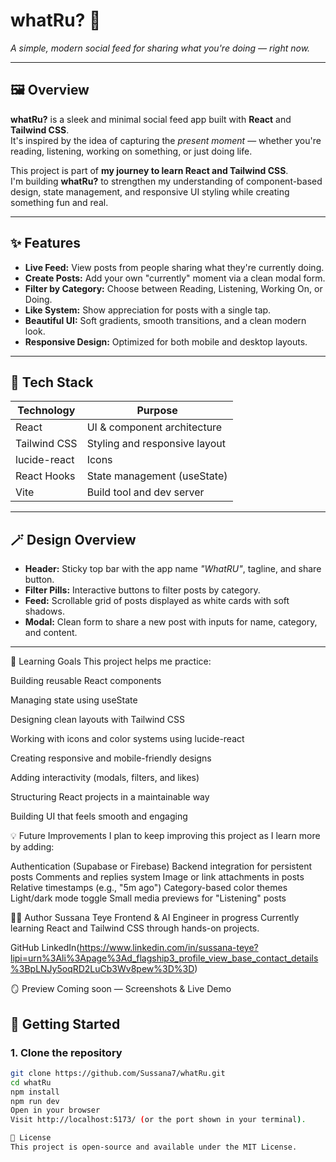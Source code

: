 # whatRu? 🌟  
*A simple, modern social feed for sharing what you're doing — right now.*

---

## 🖼️ Overview
**whatRu?** is a sleek and minimal social feed app built with **React** and **Tailwind CSS**.  
It's inspired by the idea of capturing the *present moment* — whether you're reading, listening, working on something, or just doing life.

This project is part of **my journey to learn React and Tailwind CSS**.  
I'm building **whatRu?** to strengthen my understanding of component-based design, state management, and responsive UI styling while creating something fun and real.

---

## ✨ Features
- **Live Feed:** View posts from people sharing what they're currently doing.  
- **Create Posts:** Add your own "currently" moment via a clean modal form.  
- **Filter by Category:** Choose between Reading, Listening, Working On, or Doing.  
- **Like System:** Show appreciation for posts with a single tap.  
- **Beautiful UI:** Soft gradients, smooth transitions, and a clean modern look.  
- **Responsive Design:** Optimized for both mobile and desktop layouts.

---

## 🧩 Tech Stack
| Technology | Purpose |
|-------------|----------|
| React | UI & component architecture |
| Tailwind CSS | Styling and responsive layout |
| lucide-react | Icons |
| React Hooks | State management (useState) |
| Vite | Build tool and dev server |

---

## 🪄 Design Overview
- **Header:** Sticky top bar with the app name *"WhatRU"*, tagline, and share button.  
- **Filter Pills:** Interactive buttons to filter posts by category.  
- **Feed:** Scrollable grid of posts displayed as white cards with soft shadows.  
- **Modal:** Clean form to share a new post with inputs for name, category, and content.

---
🎯 Learning Goals
This project helps me practice:

Building reusable React components

Managing state using useState

Designing clean layouts with Tailwind CSS

Working with icons and color systems using lucide-react

Creating responsive and mobile-friendly designs

Adding interactivity (modals, filters, and likes)

Structuring React projects in a maintainable way

Building UI that feels smooth and engaging


💡 Future Improvements
I plan to keep improving this project as I learn more by adding:

Authentication (Supabase or Firebase)
Backend integration for persistent posts
Comments and replies system
Image or link attachments in posts
Relative timestamps (e.g., "5m ago")
Category-based color themes
Light/dark mode toggle
Small media previews for "Listening" posts


👩‍💻 Author
Sussana Teye
Frontend & AI Engineer in progress
Currently learning React and Tailwind CSS through hands-on projects.

GitHub
LinkedIn(https://www.linkedin.com/in/sussana-teye?lipi=urn%3Ali%3Apage%3Ad_flagship3_profile_view_base_contact_details%3BpLNJy5oqRD2LuCb3Wv8pew%3D%3D)


🪞 Preview
Coming soon — Screenshots & Live Demo



## 🚀 Getting Started

### 1. Clone the repository
```bash
git clone https://github.com/Sussana7/whatRu.git
cd whatRu
npm install
npm run dev
Open in your browser
Visit http://localhost:5173/ (or the port shown in your terminal). 

📜 License
This project is open-source and available under the MIT License.

